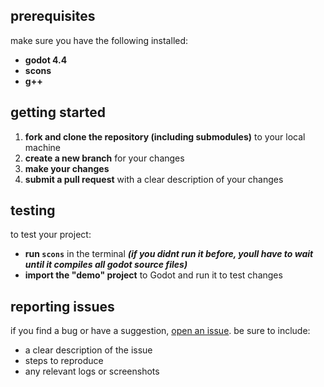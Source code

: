 ## prerequisites
make sure you have the following installed:
- **godot 4.4**
- **scons**
- **g++**

## getting started
1. **fork and clone the repository (including submodules)** to your local machine
2. **create a new branch** for your changes
3. **make your changes**
4. **submit a pull request** with a clear description of your changes

## testing
to test your project:
- **run `scons`** in the terminal ***(if you didnt run it before, youll have to wait until it compiles all godot source files)***
- **import the "demo" project** to Godot and run it to test changes

## reporting issues
if you find a bug or have a suggestion, [open an issue](https://github.com/miwubunz/gtlib/issues/new). be sure to include:
- a clear description of the issue
- steps to reproduce
- any relevant logs or screenshots
